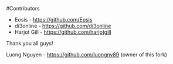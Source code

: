 #Contributors

* Eosis - https://github.com/Eosis
* di3online - https://github.com/di3online
* Harjot Gill - https://github.com/harjotgill

Thank you all guys!

Luong Nguyen - https://github.com/luongnv89 (owner of this fork)

